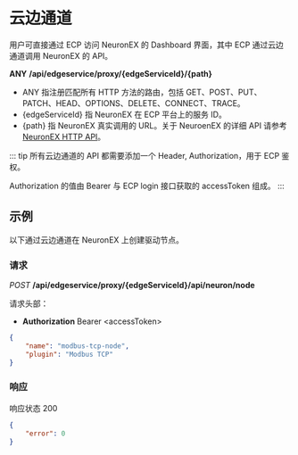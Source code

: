 # 云边通道

用户可直接通过 ECP 访问 NeuronEX 的 Dashboard 界面，其中 ECP 通过云边通道调用 NeuronEX 的 API。

**ANY**  **/api/edgeservice/proxy/{edgeServiceId}/{path}**

- ANY 指注册匹配所有 HTTP 方法的路由，包括 GET、POST、PUT、PATCH、HEAD、OPTIONS、DELETE、CONNECT、TRACE。
- {edgeServiceId} 指 NeuronEX 在 ECP 平台上的服务 ID。
- {path} 指 NeuronEX 真实调用的 URL。关于 NeuroenEX 的详细 API 请参考 [NeuronEX HTTP API](https://docs.emqx.com/zh/neuronex/latest/api/api.html)。


::: tip
所有云边通道的 API 都需要添加一个 Header, Authorization，用于 ECP 鉴权。

Authorization 的值由 Bearer 与 ECP login 接口获取的 accessToken 组成。
:::

## 示例

以下通过云边通道在 NeuronEX 上创建驱动节点。


### 请求

*POST* **/api/edgeservice/proxy/{edgeServiceId}/api/neuron/node**

请求头部：
- **Authorization** Bearer \<accessToken\>

```json
{
    "name": "modbus-tcp-node",
    "plugin": "Modbus TCP"
}
```

### 响应

响应状态 200

```json
{
    "error": 0
}
```